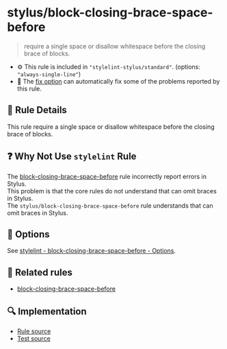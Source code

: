 # stylus/block-closing-brace-space-before

> require a single space or disallow whitespace before the closing brace of blocks.

- :gear: This rule is included in `"stylelint-stylus/standard"`. (options: `"always-single-line"`)
- :wrench: The [fix option](https://stylelint.io/user-guide/usage/options#fix) can automatically fix some of the problems reported by this rule.

## :book: Rule Details

This rule require a single space or disallow whitespace before the closing brace of blocks.

## :question: Why Not Use `stylelint` Rule

The [block-closing-brace-space-before] rule incorrectly report errors in Stylus.  
This problem is that the core rules do not understand that can omit braces in Stylus.  
The `stylus/block-closing-brace-space-before` rule understands that can omit braces in Stylus.

## :wrench: Options

See [stylelint - block-closing-brace-space-before - Options](https://stylelint.io/user-guide/rules/block-closing-brace-space-before#options).

## :couple: Related rules

- [block-closing-brace-space-before]

[block-closing-brace-space-before]: https://stylelint.io/user-guide/rules/block-closing-brace-space-before

## :mag: Implementation

- [Rule source](https://github.com/stylus/stylelint-stylus/blob/main/lib/rules/block-closing-brace-space-before.js)
- [Test source](https://github.com/stylus/stylelint-stylus/blob/main/tests/lib/rules/block-closing-brace-space-before.js)
